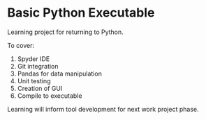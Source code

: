 # Basic Python Executable

Learning project for returning to Python.

To cover:
1. Spyder IDE
2. Git integration
3. Pandas for data manipulation
4. Unit testing
5. Creation of GUI
6. Compile to executable

Learning will inform tool development for next work project phase.
